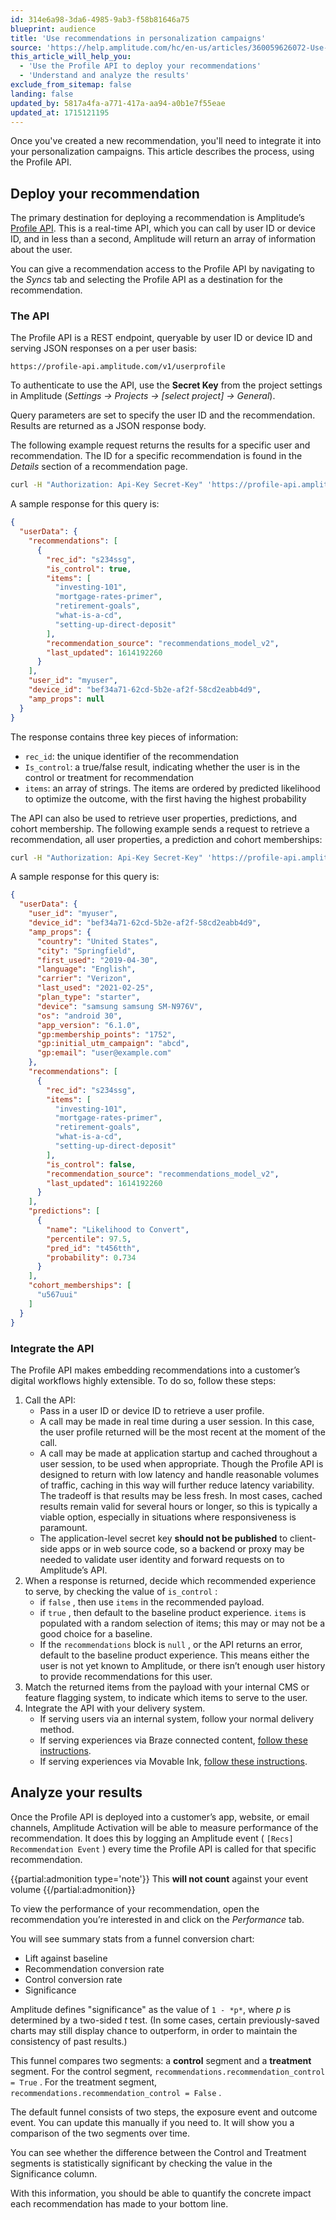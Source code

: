 ```yaml
---
id: 314e6a98-3da6-4985-9ab3-f58b81646a75
blueprint: audience
title: 'Use recommendations in personalization campaigns'
source: 'https://help.amplitude.com/hc/en-us/articles/360059626072-Use-recommendations-in-personalization-campaigns'
this_article_will_help_you:
  - 'Use the Profile API to deploy your recommendations'
  - 'Understand and analyze the results'
exclude_from_sitemap: false
landing: false
updated_by: 5817a4fa-a771-417a-aa94-a0b1e7f55eae
updated_at: 1715121195
---
```

Once you've created a new recommendation, you'll need to integrate it into your personalization campaigns. This article describes the process, using the Profile API.

## Deploy your recommendation

The primary destination for deploying a recommendation is Amplitude’s [Profile API](https://www.docs.developers.amplitude.com/analytics/apis/user-profile-api/?h=profile+api). This is a real-time API, which you can call by user ID or device ID, and in less than a second, Amplitude will return an array of information about the user.

You can give a recommendation access to the Profile API by navigating to the *Syncs* tab and selecting the Profile API as a destination for the recommendation.

### The API

The Profile API is a REST endpoint, queryable by user ID or device ID and serving JSON responses on a per user basis:

`https://profile-api.amplitude.com/v1/userprofile`

To authenticate to use the API, use the **Secret Key** from the project settings in Amplitude (*Settings → Projects → [select project] → General*).

Query parameters are set to specify the user ID and the recommendation. Results are returned as a JSON response body.

The following example request returns the results for a specific user and recommendation. The ID for a specific recommendation is found in the *Details* section of a recommendation page.

```bash
curl -H "Authorization: Api-Key Secret-Key" 'https://profile-api.amplitude.com/v1/userprofile?user_id=myuser&rec_id=s234ssg'`
```

A sample response for this query is:

```json
{
  "userData": {
    "recommendations": [
      {
        "rec_id": "s234ssg",
        "is_control": true,
        "items": [
          "investing-101",
          "mortgage-rates-primer",
          "retirement-goals",
          "what-is-a-cd",
          "setting-up-direct-deposit"
        ],
        "recommendation_source": "recommendations_model_v2",
        "last_updated": 1614192260
      }
    ],
    "user_id": "myuser",
    "device_id": "bef34a71-62cd-5b2e-af2f-58cd2eabb4d9",
    "amp_props": null
  }
}
```

The response contains three key pieces of information:

* `rec_id`: the unique identifier of the recommendation
* `Is_control`: a true/false result, indicating whether the user is in the control or treatment for recommendation
* `items`: an array of strings. The items are ordered by predicted likelihood to optimize the outcome, with the first having the highest probability

The API can also be used to retrieve user properties, predictions, and cohort membership. The following example sends a request to retrieve a recommendation, all user properties, a prediction and cohort memberships:

```bash
curl -H "Authorization: Api-Key Secret-Key" 'https://profile-api.amplitude.com/v1/userprofile?user_id=myuser&rec_id=s234ssg&get_amp_props=true&prediction_id=t456tth&get_cohorts=true'
```

A sample response for this query is:

```json
{
  "userData": {
    "user_id": "myuser",
    "device_id": "bef34a71-62cd-5b2e-af2f-58cd2eabb4d9",
    "amp_props": {
      "country": "United States",
      "city": "Springfield",
      "first_used": "2019-04-30",
      "language": "English",
      "carrier": "Verizon",
      "last_used": "2021-02-25",
      "plan_type": "starter",
      "device": "samsung samsung SM-N976V",
      "os": "android 30",
      "app_version": "6.1.0",
      "gp:membership_points": "1752",
      "gp:initial_utm_campaign": "abcd",
      "gp:email": "user@example.com"
    },
    "recommendations": [
      {
        "rec_id": "s234ssg",
        "items": [
          "investing-101",
          "mortgage-rates-primer",
          "retirement-goals",
          "what-is-a-cd",
          "setting-up-direct-deposit"
        ],
        "is_control": false,
        "recommendation_source": "recommendations_model_v2",
        "last_updated": 1614192260
      }
    ],
    "predictions": [
      {
        "name": "Likelihood to Convert",
        "percentile": 97.5,
        "pred_id": "t456tth",
        "probability": 0.734
      }
    ],
    "cohort_memberships": [
      "u567uui"
    ]
  }
}
```

### Integrate the API

The Profile API makes embedding recommendations into a customer’s digital workflows highly extensible. To do so, follow these steps:

1. Call the API:
	* Pass in a user ID or device ID to retrieve a user profile.
	* A call may be made in real time during a user session. In this case, the user profile returned will be the most recent at the moment of the call.
	* A call may be made at application startup and cached throughout a user session, to be used when appropriate. Though the Profile API is designed to return with low latency and handle reasonable volumes of traffic, caching in this way will further reduce latency variability. The tradeoff is that results may be less fresh. In most cases, cached results remain valid for several hours or longer, so this is typically a viable option, especially in situations where responsiveness is paramount.
	* The application-level secret key **should not be published** to client-side apps or in web source code, so a backend or proxy may be needed to validate user identity and forward requests on to Amplitude’s API.
2. When a response is returned, decide which recommended experience to serve, by checking the value of `is_control` :
	* if `false` , then use `items`  in the recommended payload.
	* if `true` , then default to the baseline product experience. `items`  is populated with a random selection of items; this may or may not be a good choice for a baseline.
	* If the `recommendations`  block is `null` , or the API returns an error, default to the baseline product experience. This means either the user is not yet known to Amplitude, or there isn’t enough user history to provide recommendations for this user.
3. Match the returned items from the payload with your internal CMS or feature flagging system, to indicate which items to serve to the user.
4. Integrate the API with your delivery system.
	* If serving users via an internal system, follow your normal delivery method.
	* If serving experiences via Braze connected content, [follow these instructions](https://www.braze.com/docs/user_guide/personalization_and_dynamic_content/connected_content/making_an_api_call/#using-basic-authentication).
	* If serving experiences via Movable Ink, [follow these instructions](https://github.com/movableink/Developer-Docs).

## Analyze your results

Once the Profile API is deployed into a customer’s app, website, or email channels, Amplitude Activation will be able to measure performance of the recommendation. It does this by logging an Amplitude event ( `[Recs] Recommendation Event` ) every time the Profile API is called for that specific recommendation.

{{partial:admonition type='note'}}
This **will not count** against your event volume
{{/partial:admonition}}

To view the performance of your recommendation, open the recommendation you’re interested in and click on the *Performance* tab.

You will see summary stats from a funnel conversion chart:

* Lift against baseline
* Recommendation conversion rate
* Control conversion rate
* Significance

Amplitude defines "significance" as the value of `1 - *p*`, where *p* is determined by a two-sided *t* test. (In some cases, certain previously-saved charts may still display chance to outperform, in order to maintain the consistency of past results.)

This funnel compares two segments: a **control** segment and a **treatment** segment. For the control segment, `recommendations.recommendation_control = True` . For the treatment segment, `recommendations.recommendation_control = False` .

The default funnel consists of two steps, the exposure event and outcome event. You can update this manually if you need to. It will show you a comparison of the two segments over time.

You can see whether the difference between the Control and Treatment segments is statistically significant by checking the value in the Significance column.

With this information, you should be able to quantify the concrete impact each recommendation has made to your bottom line.
